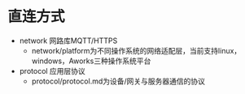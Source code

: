 # 直连方式

* network      网路库MQTT/HTTPS
  * network/platform为不同操作系统的网络适配层，当前支持linux，windows，Aworks三种操作系统平台
* protocol     应用层协议
  * protocol/protocol.md为设备/网关与服务器通信的协议

